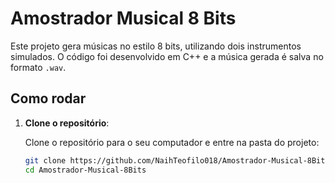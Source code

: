 
# Amostrador Musical 8 Bits

Este projeto gera músicas no estilo 8 bits, utilizando dois instrumentos simulados. O código foi desenvolvido em C++ e a música gerada é salva no formato `.wav`.

## Como rodar

1. **Clone o repositório**:

   Clone o repositório para o seu computador e entre na pasta do projeto:

   ```bash
   git clone https://github.com/NaihTeofilo018/Amostrador-Musical-8Bits.git
   cd Amostrador-Musical-8Bits

